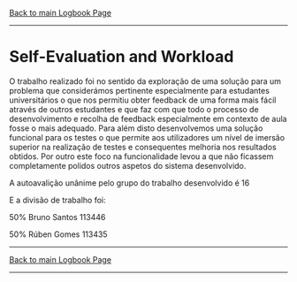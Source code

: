 [Back to main Logbook Page](../hci_logbook.md)

---

# Self-Evaluation and Workload
O trabalho realizado foi no sentido da exploração de uma solução para um problema que considerámos pertinente especialmente para estudantes universitários o que nos permitiu obter feedback de uma forma mais fácil através de outros estudantes e que faz com que todo o processo de desenvolvimento e recolha de feedback especialmente em contexto de aula fosse o mais adequado. Para além disto desenvolvemos uma solução funcional para os testes o que permite aos utilizadores um nível de imersão superior na realização de testes e consequentes melhoria nos resultados obtidos. 
Por outro este foco na funcionalidade levou a que não ficassem completamente polidos outros aspetos do sistema desenvolvido.

A autoavalição unânime pelo grupo do trabalho desenvolvido é 16

E a divisão de trabalho foi:

50% Bruno Santos 113446

50% Rúben Gomes 113435

---
[Back to main Logbook Page](../hci_logbook.md)

---